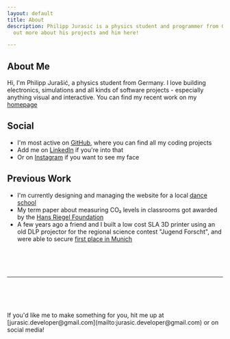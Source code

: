 ```yaml
---
layout: default
title: About
description: Philipp Jurasic is a physics student and programmer from Germany. Find
  out more about his projects and him here!

---
```

## About Me

Hi, I'm Philipp Jurašić, a physics student from Germany. I love building electronics, simulations and all kinds of software projects - especially anything visual and interactive. You can find my recent work on my [homepage](https://jurasic-park.de/)

## Social

* I'm most active on [GitHub](https://github.com/missing-user), where you can find all my coding projects
* Add me on [LinkedIn](https://www.linkedin.com/in/philipp-jurasic) if you're into that
* Or on [Instagram](https://www.instagram.com/philippjurasic/) if you want to see my face

## Previous Work

* I'm currently designing and managing the website for a local [dance school](https://musicalschulehaar.de/credits)
* My term paper about measuring CO₂ levels in classrooms got awarded by the
  [Hans Riegel Foundation](https://www.hans-riegel-fachpreise.com/news/herausragende-mint-schuelerarbeiten-erhalten-dr-hans-riegel-fachpreise)
* A few years ago a friend and I built a low cost SLA 3D printer using an old DLP projector for the regional science contest "Jugend Forscht", and were able to secure [first place in Munich](https://www.merkur.de/lokales/muenchen-lk/jugend-forscht-aus-spiel-wird-experiment-7412119.html)

<hr style="margin: 5rem 0;">
If you'd like me to make something for you, hit me up at [jurasic.developer@gmail.com](mailto:jurasic.developer@gmail.com) or on social media!